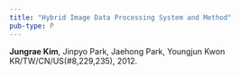 ```yaml
---
title: "Hybrid Image Data Processing System and Method"
pub-type: P
---
```


**Jungrae Kim**, Jinpyo Park, Jaehong Park, Youngjun Kwon<br>
KR/TW/CN/US(#8,229,235), 2012.

